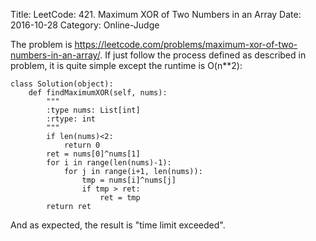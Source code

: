 Title: LeetCode: 421. Maximum XOR of Two Numbers in an Array
Date: 2016-10-28
Category: Online-Judge

The problem is https://leetcode.com/problems/maximum-xor-of-two-numbers-in-an-array/. 
If just follow the process defined as described in problem,
it is quite simple except the runtime is O(n**2):

    class Solution(object):
        def findMaximumXOR(self, nums):
            """
            :type nums: List[int]
            :rtype: int
            """
            if len(nums)<2:
                return 0
            ret = nums[0]^nums[1]
            for i in range(len(nums)-1):
                for j in range(i+1, len(nums)):
                    tmp = nums[i]^nums[j]
                    if tmp > ret:
                        ret = tmp
            return ret
            
And as expected, the result is "time limit exceeded".